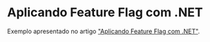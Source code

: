 # Aplicando Feature Flag com .NET

Exemplo apresentado no artigo ["Aplicando Feature Flag com .NET"](https://tech-knowledge-br.medium.com/).

